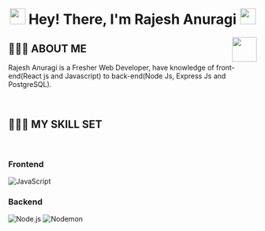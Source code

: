 <h1 align="center" size="2rem">
<img src="https://github.com/blackcater/blackcater/raw/master/images/Hi.gif" height="32" />
Hey! There, I'm Rajesh Anuragi
<img src="https://github.com/blackcater/blackcater/raw/master/images/Hi.gif" height="32" />
</h1>

<img align='right' src="https://media.giphy.com/media/LmNwrBhejkK9EFP504/giphy.gif" width="50">

## 👨🏾‍💻 ABOUT ME

<p>Rajesh Anuragi is a Fresher Web Developer, have knowledge of front-end(React js and Javascript) to back-end(Node Js, Express Js and PostgreSQL).</p>


<br />

## 👨🏾‍🔧 MY SKILL SET

<br />

### Frontend

![JavaScript](https://img.shields.io/badge/-JavaScript-000000?style=flat&logo=javascript)

### Backend

![Node.js](https://img.shields.io/badge/-Node.js-000000?style=flat&logo=Node.js&logoColor=339933)
![Nodemon](https://img.shields.io/badge/-Nodemon-000000?style=flat&logo=Nodemon&logoColor=76D04B)






